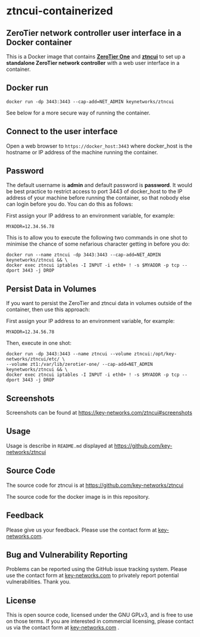 # ztncui-containerized
## ZeroTier network controller user interface in a Docker container

This is a Docker image that contains **[ZeroTier One](https://www.zerotier.com/download.shtml)** and **[ztncui](https://key-networks.com/ztncui)** to set up a **standalone ZeroTier network controller** with a web user interface in a container.

## Docker run
```shell
docker run -dp 3443:3443 --cap-add=NET_ADMIN keynetworks/ztncui
```
See below for a more secure way of running the container.

## Connect to the user interface
Open a web browser to `https://docker_host:3443` where docker_host is the hostname or IP address of the machine running the container.

## Password
The default username is **admin** and default password is **password**.  It would be best practice to restrict access to port 3443 of docker_host to the IP address of your machine before running the container, so that nobody else can login before you do.  You can do this as follows:

First assign your IP address to an environment variable, for example:
```shell
MYADDR=12.34.56.78
```
This is to allow you to execute the following two commands in one shot to minimise the chance of some nefarious character getting in before you do:
```shell
docker run --name ztncui -dp 3443:3443 --cap-add=NET_ADMIN keynetworks/ztncui && \
docker exec ztncui iptables -I INPUT -i eth0+ ! -s $MYADDR -p tcp --dport 3443 -j DROP
```

## Persist Data in Volumes
If you want to persist the ZeroTier and ztncui data in volumes outside of the container, then use this approach:

First assign your IP address to an environment variable, for example:
```shell
MYADDR=12.34.56.78
```
Then, execute in one shot:
```shell
docker run -dp 3443:3443 --name ztncui --volume ztncui:/opt/key-networks/ztncui/etc/ \
--volume zt1:/var/lib/zerotier-one/ --cap-add=NET_ADMIN keynetworks/ztncui && \
docker exec ztncui iptables -I INPUT -i eth0+ ! -s $MYADDR -p tcp --dport 3443 -j DROP
```

## Screenshots
Screenshots can be found at https://key-networks.com/ztncui#screenshots

## Usage
Usage is describe in `README.md` displayed at https://github.com/key-networks/ztncui

## Source Code
The source code for ztncui is at https://github.com/key-networks/ztncui

The source code for the docker image is in this repository.

## Feedback
Please give us your feedback.  Please use the contact form at [key-networks.com](https://key-networks.com/).

## Bug and Vulnerability Reporting
Problems can be reported using the GitHub issue tracking system.  Please use the contact form at [key-networks.com](https://key-networks.com/) to privately report potential vulnerabilities.  Thank you.

## License
This is open source code, licensed under the GNU GPLv3, and is free to use on those terms. If you are interested in commercial licensing, please contact us via the contact form at [key-networks.com](https://key-networks.com) .
